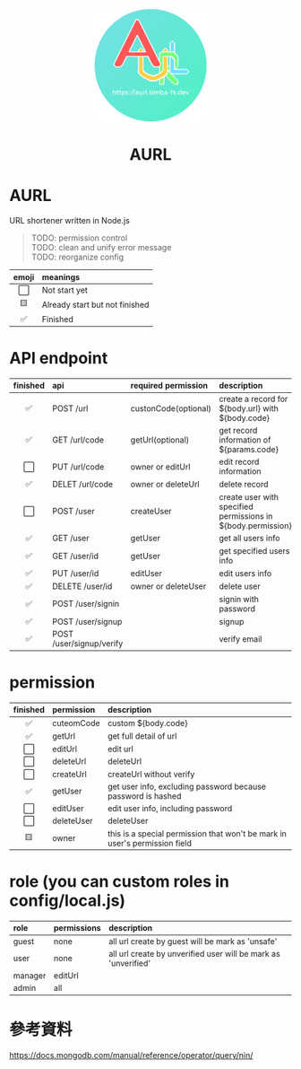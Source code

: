 <div align="center">	
<img src="./icon.png" alt="AURL" width=200>
<h1>AURL</h1>
</div>

# AURL
URL shortener written in Node.js

> TODO: permission control  
> TODO: clean and unify error message  
> TODO: reorganize config

| emoji | meanings                       |
| :---: | :---                           |
| ⬜️    | Not start yet                  |
| 🟨    | Already start but not finished |
| ✅    | Finished                       |

# API endpoint
| finished | api                      | required permission  | description                                                  |
| :---:    | :---                     | :---                 | :---                                                         |
| ✅       | POST /url                | custonCode(optional) | create a record for ${body.url} with ${body.code}            |
| ✅       | GET /url/code            | getUrl(optional)     | get record information of ${params.code}                     |
| ⬜️       | PUT /url/code            | owner or editUrl     | edit record information                                      |
| ✅       | DELET /url/code          | owner or deleteUrl   | delete record                                                |
| ⬜️       | POST /user               | createUser           | create user with specified permissions in ${body.permission} |
| ✅       | GET /user                | getUser              | get all users info                                           |
| ✅       | GET /user/id             | getUser              | get specified users info                                     |
| ✅       | PUT /user/id             | editUser             | edit users info                                              |
| ✅       | DELETE /user/id          | owner or deleteUser  | delete user                                                  |
| ✅       | POST /user/signin        |                      | signin with password                                         |
| ✅       | POST /user/signup        |                      | signup                                                       |
| ✅       | POST /user/signup/verify |                      | verify email                                                 |

# permission
| finished | permission | description                                                                |
| :---:    | :---       | :---                                                                       |
| ✅       | cuteomCode | custom ${body.code}                                                        |
| ✅       | getUrl     | get full detail of url                                                     |
| ⬜️       | editUrl    | edit url                                                                   |
| ⬜️       | deleteUrl  | deleteUrl                                                                  |
| ⬜️       | createUrl  | createUrl without verify                                                   |
| ✅       | getUser    | get user info, excluding password because password is hashed               |
| ⬜️       | editUser   | edit user info, including password                                         |
| ⬜️       | deleteUser | deleteUser                                                                 |
| 🟨       | owner      | this is a special permission that won't be mark in user's permission field |

# role (you can custom roles in config/local.js)
| role    | permissions | description                                                    |
| :---    | :---        | :---                                                           |
| guest   | none        | all url create by guest will be mark as 'unsafe'               |
| user    | none        | all url create by unverified user will be mark as 'unverified' |
| manager | editUrl     |                                                                |
| admin   | all         |                                                                |

# 參考資料
https://docs.mongodb.com/manual/reference/operator/query/nin/  

